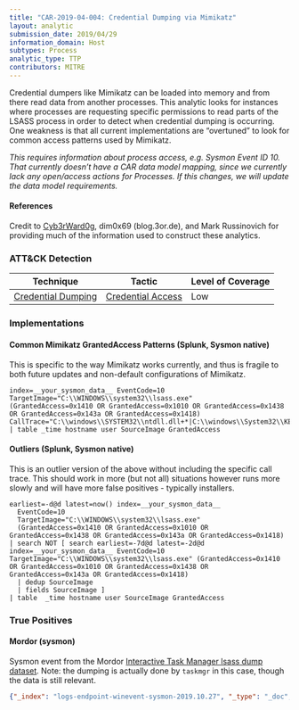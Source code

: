 ```yaml
---
title: "CAR-2019-04-004: Credential Dumping via Mimikatz"
layout: analytic
submission_date: 2019/04/29
information_domain: Host
subtypes: Process
analytic_type: TTP
contributors: MITRE
---
```


Credential dumpers like Mimikatz can be loaded into memory and from there read data from another processes. This analytic looks for instances where processes are requesting specific permissions to read parts of the LSASS process in order to detect when credential dumping is occurring. One weakness is that all current implementations are “overtuned” to look for common access patterns used by Mimikatz.

*This requires information about process access, e.g. Sysmon Event ID 10. That currently doesn’t have a CAR data model mapping, since we currently lack any open/access actions for Processes. If this changes, we will update the data model requirements.*

#### References
Credit to [Cyb3rWard0g](https://github.com/Cyb3rWard0g/ThreatHunter-Playbook/blob/master/playbooks/windows/06_credential_access/credential_dumping_T1003/credentials_from_memory/mimikatz_logonpasswords.md), dim0x69 (blog.3or.de), and Mark Russinovich for providing much of the information used to construct these analytics.


### ATT&CK Detection

|Technique|Tactic|Level of Coverage|
|---|---|---|
|[Credential Dumping](https://attack.mitre.org/techniques/T1003/)|[Credential Access](https://attack.mitre.org/tactics/TA0006/)|Low|


### Implementations

#### Common Mimikatz GrantedAccess Patterns (Splunk, Sysmon native)


This is specific to the way Mimikatz works currently, and thus is fragile to both future updates and non-default configurations of Mimikatz.


```
index=__your_sysmon_data__ EventCode=10 
TargetImage="C:\\WINDOWS\\system32\\lsass.exe"
(GrantedAccess=0x1410 OR GrantedAccess=0x1010 OR GrantedAccess=0x1438 OR GrantedAccess=0x143a OR GrantedAccess=0x1418)
CallTrace="C:\\windows\\SYSTEM32\\ntdll.dll+*|C:\\windows\\System32\\KERNELBASE.dll+20edd|UNKNOWN(*)" 
| table _time hostname user SourceImage GrantedAccess
```


#### Outliers (Splunk, Sysmon native)


This is an outlier version of the above without including the specific call trace. This should work in more (but not all) situations however runs more slowly and will have more false positives - typically installers.


```
earliest=-d@d latest=now() index=__your_sysmon_data__
  EventCode=10
  TargetImage="C:\\WINDOWS\\system32\\lsass.exe"
  (GrantedAccess=0x1410 OR GrantedAccess=0x1010 OR GrantedAccess=0x1438 OR GrantedAccess=0x143a OR GrantedAccess=0x1418) 
| search NOT [ search earliest=-7d@d latest=-2d@d index=__your_sysmon_data__ EventCode=10 TargetImage="C:\\WINDOWS\\system32\\lsass.exe" (GrantedAccess=0x1410 OR GrantedAccess=0x1010 OR GrantedAccess=0x1438 OR GrantedAccess=0x143a OR GrantedAccess=0x1418) 
  | dedup SourceImage 
  | fields SourceImage ]
| table  _time hostname user SourceImage GrantedAccess
```





### True Positives

#### Mordor (sysmon)

Sysmon event from the Mordor [Interactive Task Manager lsass dump dataset](https://github.com/hunters-forge/mordor/blob/master/small_datasets/windows/credential_access/credential_dumping_T1003/interactive_taskmngr_lsass_dump.md). Note: the dumping is actually done by `taskmgr` in this case, though the data is still relevant.


```json
{"_index": "logs-endpoint-winevent-sysmon-2019.10.27", "_type": "_doc", "_id": "29110e17682dc9d2cf1ec61a77061c0c876d1d6b", "_score": 1, "_source": { "process_guid": "a158f72c-2ef4-5db5-0000-00100fb48f00", "user_reporter_domain": "NT AUTHORITY", "process_target_id": "808", "log": { "level": "information" }, "beat_version": "7.4.0", "user_reporter_type": "User", "log_name": "Microsoft-Windows-Sysmon/Operational", "ecs": { "version": "1.1.0" }, "thread_id": "9380", "record_number": 256899, "log_ingest_timestamp": "2019-10-27T05:45:25.245Z", "@version": "1", "@event_date_creation": "2019-10-27T05:45:25.226Z", "type": "wineventlog", "level": "information", "user_reporter_name": "SYSTEM", "process_call_trace": "C:\\Windows\\SYSTEM32\\ntdll.dll+9c524|C:\\Windows\\System32\\KERNELBASE.dll+2730e|C:\\Windows\\system32\\taskmgr.exe+2e47e|C:\\Windows\\system32\\taskmgr.exe+7abcc|C:\\Windows\\system32\\taskmgr.exe+7b2e9|C:\\Windows\\system32\\taskmgr.exe+78653|C:\\Windows\\system32\\taskmgr.exe+7768e|C:\\Windows\\system32\\taskmgr.exe+38da8|C:\\Windows\\system32\\taskmgr.exe+3a14d|C:\\Windows\\System32\\KERNEL32.DLL+17944|C:\\Windows\\SYSTEM32\\ntdll.dll+6ce71", "process_target_path": "c:\\windows\\system32\\lsass.exe", "process_target_guid": "a158f72c-0aba-5db5-0000-00105d6c0000", "version": 3, "@timestamp": "2019-10-27T05:45:25.245Z", "process_target_name": "lsass.exe", "z_logstash_pipeline": [ "0098", "fingerprint-winlogbeats7", "winlogbeat_7-field_nest_cleanup", "winlogbeat_7-copy_to_originals", "1500", "1521", "1522", "1523_7", "1523_8", "1524_9", "1524_11", "1524_13", "1524_15", "1531", "1541_1", "1541_3", "process_granted_access_hex2dec", "1544_2", "1544_3", "1544_5", "1544_7", "winevent-hostname-cleanup", "winevent-user_reporter_name-is-machine-account", "copy-8802-001", "copy-8802-002" ], "opcode": "Info", "task": "Process accessed (rule: ProcessAccess)", "agent": { "type": "winlogbeat", "ephemeral_id": "81582c0c-9ac2-4a94-ad39-6e6f4ce9d096", "hostname": "WECServer", "id": "72887cd5-18d3-415c-ada9-cfb237f9309f", "version": "7.4.0" }, "source_name": "Microsoft-Windows-Sysmon", "process_id": "2408", "provider_guid": "5770385f-c22a-43e0-bf4c-06f5698ffbd9", "event_id": 10, "meta_user_reporter_name_is_machine": "false", "action": "processaccess", "process_name": "taskmgr.exe", "beat_hostname": "WECServer", "event": { "created": "2019-10-27T05:45:27.328Z", "code": 10, "action": "Process accessed (rule: ProcessAccess)", "kind": "event" }, "process_path": "c:\\windows\\system32\\taskmgr.exe", "user_reporter_sid": "S-1-5-18", "process_granted_access": 5136, "z_original_message": "Process accessed:\nRuleName: \nUtcTime: 2019-10-27 05:45:25.226\nSourceProcessGUID: {a158f72c-2ef4-5db5-0000-00100fb48f00}\nSourceProcessId: 2408\nSourceThreadId: 9380\nSourceImage: C:\\Windows\\system32\\taskmgr.exe\nTargetProcessGUID: {a158f72c-0aba-5db5-0000-00105d6c0000}\nTargetProcessId: 808\nTargetImage: C:\\Windows\\system32\\lsass.exe\nGrantedAccess: 0x1410\nCallTrace: C:\\Windows\\SYSTEM32\\ntdll.dll+9c524|C:\\Windows\\System32\\KERNELBASE.dll+2730e|C:\\Windows\\system32\\taskmgr.exe+2e47e|C:\\Windows\\system32\\taskmgr.exe+7abcc|C:\\Windows\\system32\\taskmgr.exe+7b2e9|C:\\Windows\\system32\\taskmgr.exe+78653|C:\\Windows\\system32\\taskmgr.exe+7768e|C:\\Windows\\system32\\taskmgr.exe+38da8|C:\\Windows\\system32\\taskmgr.exe+3a14d|C:\\Windows\\System32\\KERNEL32.DLL+17944|C:\\Windows\\SYSTEM32\\ntdll.dll+6ce71", "winlog": { "api": "wineventlog", "opcode": "Info", "task": "Process accessed (rule: ProcessAccess)", "computer_name": "it001.shire.com", "provider_guid": "{5770385f-c22a-43e0-bf4c-06f5698ffbd9}", "process": { "thread": { "id": 3760 }, "pid": 3168 }, "channel": "Microsoft-Windows-Sysmon/Operational", "event_id": 10, "record_id": 256899, "provider_name": "Microsoft-Windows-Sysmon", "version": 3 }, "user": {}, "host_name": "it001.shire.com" }, "fields": { "@timestamp": [ "2019-10-27T05:45:25.245Z" ], "@event_date_creation": [ "2019-10-27T05:45:25.226Z" ], "log_ingest_timestamp": [ "2019-10-27T05:45:25.245Z" ] } }
```


